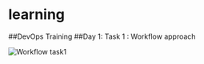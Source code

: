 # learning
##DevOps Training 
##Day 1: Task 1 : Workflow approach 

![Workflow task1](https://user-images.githubusercontent.com/77292026/104974786-44be8f00-59f9-11eb-9916-3bdf1b00460b.png)


